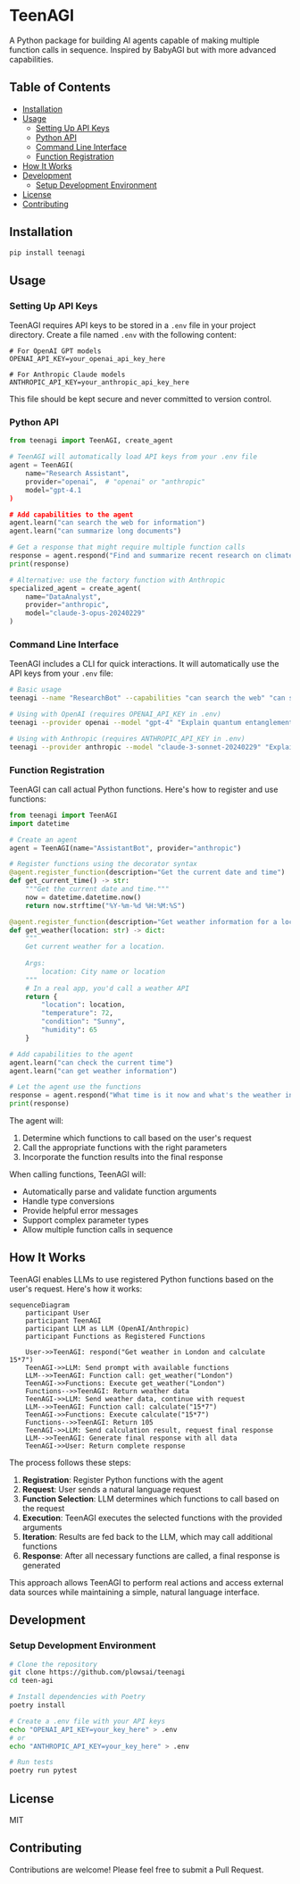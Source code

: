 # TeenAGI

A Python package for building AI agents capable of making multiple function calls in sequence. Inspired by BabyAGI but with more advanced capabilities.

## Table of Contents
- [Installation](#installation)
- [Usage](#usage)
  - [Setting Up API Keys](#setting-up-api-keys)
  - [Python API](#python-api)
  - [Command Line Interface](#command-line-interface)
  - [Function Registration](#function-registration)
- [How It Works](#how-it-works)
- [Development](#development)
  - [Setup Development Environment](#setup-development-environment)
- [License](#license)
- [Contributing](#contributing)

## Installation

```bash
pip install teenagi
```

## Usage

### Setting Up API Keys

TeenAGI requires API keys to be stored in a `.env` file in your project directory. Create a file named `.env` with the following content:

```
# For OpenAI GPT models
OPENAI_API_KEY=your_openai_api_key_here

# For Anthropic Claude models
ANTHROPIC_API_KEY=your_anthropic_api_key_here
```

This file should be kept secure and never committed to version control.

### Python API

```python
from teenagi import TeenAGI, create_agent

# TeenAGI will automatically load API keys from your .env file
agent = TeenAGI(
    name="Research Assistant",
    provider="openai",  # "openai" or "anthropic"
    model="gpt-4.1
)

# Add capabilities to the agent
agent.learn("can search the web for information")
agent.learn("can summarize long documents")

# Get a response that might require multiple function calls
response = agent.respond("Find and summarize recent research on climate change")
print(response)

# Alternative: use the factory function with Anthropic
specialized_agent = create_agent(
    name="DataAnalyst",
    provider="anthropic",
    model="claude-3-opus-20240229"
)
```

### Command Line Interface

TeenAGI includes a CLI for quick interactions. It will automatically use the API keys from your `.env` file:

```bash
# Basic usage
teenagi --name "ResearchBot" --capabilities "can search the web" "can summarize text" "Find recent papers on quantum computing"

# Using with OpenAI (requires OPENAI_API_KEY in .env)
teenagi --provider openai --model "gpt-4" "Explain quantum entanglement"

# Using with Anthropic (requires ANTHROPIC_API_KEY in .env)
teenagi --provider anthropic --model "claude-3-sonnet-20240229" "Explain quantum entanglement"
```

### Function Registration

TeenAGI can call actual Python functions. Here's how to register and use functions:

```python
from teenagi import TeenAGI
import datetime

# Create an agent
agent = TeenAGI(name="AssistantBot", provider="anthropic")

# Register functions using the decorator syntax
@agent.register_function(description="Get the current date and time")
def get_current_time() -> str:
    """Get the current date and time."""
    now = datetime.datetime.now()
    return now.strftime("%Y-%m-%d %H:%M:%S")

@agent.register_function(description="Get weather information for a location")
def get_weather(location: str) -> dict:
    """
    Get current weather for a location.
    
    Args:
        location: City name or location
    """
    # In a real app, you'd call a weather API
    return {
        "location": location,
        "temperature": 72,
        "condition": "Sunny",
        "humidity": 65
    }

# Add capabilities to the agent
agent.learn("can check the current time")
agent.learn("can get weather information")

# Let the agent use the functions
response = agent.respond("What time is it now and what's the weather in New York?")
print(response)
```

The agent will:
1. Determine which functions to call based on the user's request
2. Call the appropriate functions with the right parameters
3. Incorporate the function results into the final response

When calling functions, TeenAGI will:
- Automatically parse and validate function arguments
- Handle type conversions
- Provide helpful error messages
- Support complex parameter types
- Allow multiple function calls in sequence

## How It Works

TeenAGI enables LLMs to use registered Python functions based on the user's request. Here's how it works:

```mermaid
sequenceDiagram
    participant User
    participant TeenAGI
    participant LLM as LLM (OpenAI/Anthropic)
    participant Functions as Registered Functions
    
    User->>TeenAGI: respond("Get weather in London and calculate 15*7")
    TeenAGI->>LLM: Send prompt with available functions
    LLM-->>TeenAGI: Function call: get_weather("London")
    TeenAGI->>Functions: Execute get_weather("London")
    Functions-->>TeenAGI: Return weather data
    TeenAGI->>LLM: Send weather data, continue with request
    LLM-->>TeenAGI: Function call: calculate("15*7")
    TeenAGI->>Functions: Execute calculate("15*7")
    Functions-->>TeenAGI: Return 105
    TeenAGI->>LLM: Send calculation result, request final response
    LLM-->>TeenAGI: Generate final response with all data
    TeenAGI->>User: Return complete response
```

The process follows these steps:

1. **Registration**: Register Python functions with the agent
2. **Request**: User sends a natural language request
3. **Function Selection**: LLM determines which functions to call based on the request
4. **Execution**: TeenAGI executes the selected functions with the provided arguments
5. **Iteration**: Results are fed back to the LLM, which may call additional functions
6. **Response**: After all necessary functions are called, a final response is generated

This approach allows TeenAGI to perform real actions and access external data sources while maintaining a simple, natural language interface.

## Development

### Setup Development Environment

```bash
# Clone the repository
git clone https://github.com/plowsai/teenagi
cd teen-agi

# Install dependencies with Poetry
poetry install

# Create a .env file with your API keys
echo "OPENAI_API_KEY=your_key_here" > .env
# or
echo "ANTHROPIC_API_KEY=your_key_here" > .env

# Run tests
poetry run pytest
```

## License

MIT

## Contributing

Contributions are welcome! Please feel free to submit a Pull Request.
